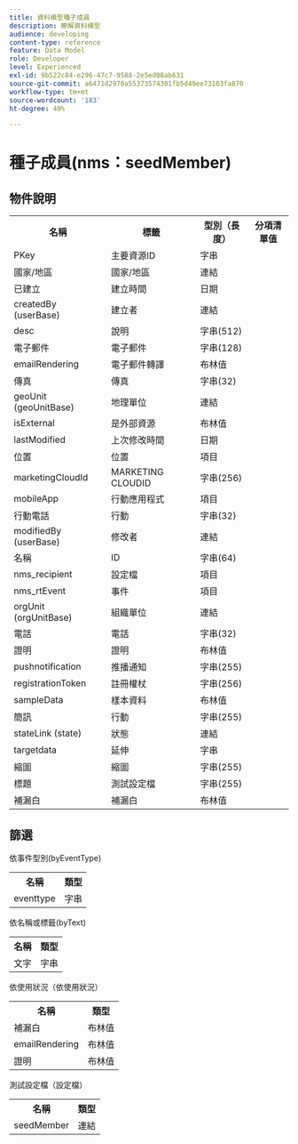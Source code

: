 ```yaml
---
title: 資料模型種子成員
description: 瞭解資料模型
audience: developing
content-type: reference
feature: Data Model
role: Developer
level: Experienced
exl-id: 9b522c84-e296-47c7-9588-2e5ed08ab631
source-git-commit: a6471d2970a55373574301fb5d49ee73103fa870
workflow-type: tm+mt
source-wordcount: '183'
ht-degree: 40%

---
```


# 種子成員(nms：seedMember)

## 物件說明

<table>
               <tr>
                  <th>名稱</th>
                  <th>標籤</th>
                  <th>型別（長度）</th>
                  <th>分項清單值</th>
               </tr>
               <tr>
                  <td>PKey</td>
                  <td>主要資源ID</td>
                  <td>字串 </td>
                  <td> </td>
               </tr>
               <tr>
                  <td>國家/地區</td>
                  <td>國家/地區</td>
                  <td>連結 </td>
                  <td> </td>
               </tr>
               <tr>
                  <td>已建立</td>
                  <td>建立時間</td>
                  <td>日期 </td>
                  <td> </td>
               </tr>
               <tr>
                  <td>createdBy (userBase)</td>
                  <td>建立者</td>
                  <td>連結 </td>
                  <td> </td>
               </tr>
               <tr>
                  <td>desc</td>
                  <td>說明</td>
                  <td>字串(512)</td>
                  <td> </td>
               </tr>
               <tr>
                  <td>電子郵件</td>
                  <td>電子郵件</td>
                  <td>字串(128)</td>
                  <td> </td>
               </tr>
               <tr>
                  <td>emailRendering</td>
                  <td>電子郵件轉譯</td>
                  <td>布林值 </td>
                  <td> </td>
               </tr>
               <tr>
                  <td>傳真</td>
                  <td>傳真</td>
                  <td>字串(32)</td>
                  <td> </td>
               </tr>
               <tr>
                  <td>geoUnit (geoUnitBase)</td>
                  <td>地理單位</td>
                  <td>連結 </td>
                  <td> </td>
               </tr>
               <tr>
                  <td>isExternal</td>
                  <td>是外部資源</td>
                  <td>布林值 </td>
                  <td> </td>
               </tr>
               <tr>
                  <td>lastModified</td>
                  <td>上次修改時間</td>
                  <td>日期 </td>
                  <td> </td>
               </tr>
               <tr>
                  <td>位置</td>
                  <td>位置</td>
                  <td>項目 </td>
                  <td> </td>
               </tr>
               <tr>
                  <td>marketingCloudId</td>
                  <td>MARKETING CLOUDID</td>
                  <td>字串(256)</td>
                  <td> </td>
               </tr>
               <tr>
                  <td>mobileApp</td>
                  <td>行動應用程式</td>
                  <td>項目 </td>
                  <td> </td>
               </tr>
               <tr>
                  <td>行動電話</td>
                  <td>行動</td>
                  <td>字串(32)</td>
                  <td> </td>
               </tr>
               <tr>
                  <td>modifiedBy (userBase)</td>
                  <td>修改者</td>
                  <td>連結 </td>
                  <td> </td>
               </tr>
               <tr>
                  <td>名稱</td>
                  <td>ID</td>
                  <td>字串(64)</td>
                  <td> </td>
               </tr>
               <tr>
                  <td>nms_recipient</td>
                  <td>設定檔</td>
                  <td>項目 </td>
                  <td> </td>
               </tr>
               <tr>
                  <td>nms_rtEvent</td>
                  <td>事件</td>
                  <td>項目 </td>
                  <td> </td>
               </tr>
               <tr>
                  <td>orgUnit (orgUnitBase)</td>
                  <td>組織單位</td>
                  <td>連結 </td>
                  <td> </td>
               </tr>
               <tr>
                  <td>電話</td>
                  <td>電話</td>
                  <td>字串(32)</td>
                  <td> </td>
               </tr>
               <tr>
                  <td>證明</td>
                  <td>證明</td>
                  <td>布林值 </td>
                  <td> </td>
               </tr>
               <tr>
                  <td>pushnotification</td>
                  <td>推播通知</td>
                  <td>字串(255)</td>
                  <td> </td>
               </tr>
               <tr>
                  <td>registrationToken</td>
                  <td>註冊權杖</td>
                  <td>字串(256)</td>
                  <td> </td>
               </tr>
               <tr>
                  <td>sampleData</td>
                  <td>樣本資料</td>
                  <td>布林值 </td>
                  <td> </td>
               </tr>
               <tr>
                  <td>簡訊</td>
                  <td>行動</td>
                  <td>字串(255)</td>
                  <td> </td>
               </tr>
               <tr>
                  <td>stateLink (state)</td>
                  <td>狀態</td>
                  <td>連結 </td>
                  <td> </td>
               </tr>
               <tr>
                  <td>targetdata</td>
                  <td>延伸</td>
                  <td>字串 </td>
                  <td> </td>
               </tr>
               <tr>
                  <td>縮圖</td>
                  <td>縮圖</td>
                  <td>字串(255)</td>
                  <td> </td>
               </tr>
               <tr>
                  <td>標題</td>
                  <td>測試設定檔</td>
                  <td>字串(255)</td>
                  <td> </td>
               </tr>
               <tr>
                  <td>補漏白</td>
                  <td>補漏白</td>
                  <td>布林值 </td>
                  <td> </td>
               </tr>
            </table>

## 篩選

依事件型別(byEventType)

<table>
        <tr>
        <th>名稱</th>
        <th>類型</th>
        </tr>
        <tr>
        <td>eventtype</td>
        <td>字串</td>
        </tr>
    </table>

依名稱或標籤(byText)

<table>
        <tr>
        <th>名稱</th>
        <th>類型</th>
        </tr>
        <tr>
        <td>文字</td>
        <td>字串</td>
        </tr>
    </table>

依使用狀況（依使用狀況）

<table>
        <tr>
        <th>名稱</th>
        <th>類型</th>
        </tr>
        <tr>
        <td>補漏白</td>
        <td>布林值</td>
        </tr>
        <tr>
        <td>emailRendering</td>
        <td>布林值</td>
        </tr>
        <tr>
        <td>證明</td>
        <td>布林值</td>
        </tr>
    </table>

測試設定檔（設定檔）

<table>
    <tr>
    <th>名稱</th>
    <th>類型</th>
    </tr>
    <tr>
    <td>seedMember</td>
    <td>連結</td>
    </tr>
</table>
